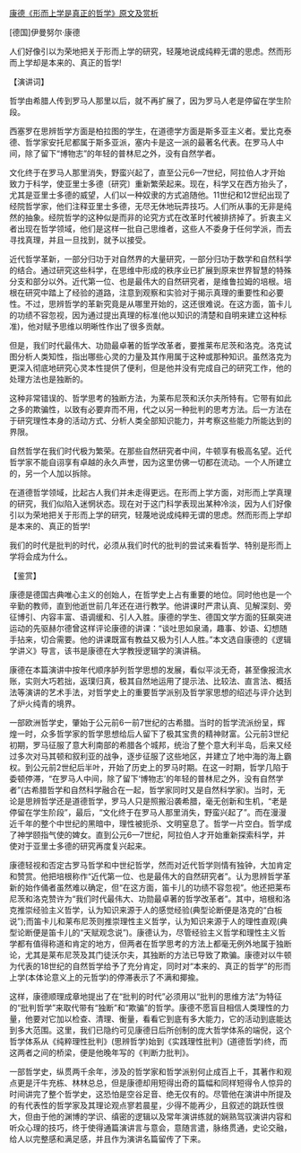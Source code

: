 [康德《形而上学是真正的哲学》原文及赏析](https://www.vrrw.net/wx/14696.html)

[德国]伊曼努尔·康德

人们好像引以为荣地把关于形而上学的研究，轻蔑地说成纯粹无谓的思虑。然而形而上学却是本来的、真正的哲学!

【演讲词】

哲学由希腊人传到罗马人那里以后，就不再扩展了，因为罗马人老是停留在学生阶段。

西塞罗在思辨哲学方面是柏拉图的学生，在道德学方面是斯多亚主义者。爱比克泰德、哲学家安托尼都属于斯多亚派，塞内卡是这一派的最著名代表。在罗马人中间，除了留下“博物志”的年轻的普林尼之外，没有自然学者。

文化终于在罗马人那里消失，野蛮兴起了，直至公元6—7世纪，阿拉伯人才开始致力于科学，使亚里士多德〔研究〕重新繁荣起来。现在，科学又在西方抬头了，尤其是亚里士多德的威望，人们以一种奴隶的方式追随他。11世纪和12世纪出现了经院哲学家，他们注释亚里士多德，无尽无休地玩弄技巧。人们所从事的无非是纯然的抽象。经院哲学的这种似是而非的论究方式在改革时代被排挤掉了。折衷主义者出现在哲学领域，他们是这样一批自己思维者，这些人不委身于任何学派，而去寻找真理，并且一旦找到，就予以接受。

近代哲学革新，一部分归功于对自然界的大量研究，一部分归功于数学和自然科学的结合。通过研究这些科学，在思维中形成的秩序业已扩展到原来世界智慧的特殊分支和部分以外。近代第一位、也是最伟大的自然研究者，是维鲁拉姆的培根。培根在研究中踏上了经验的道路，注意到观察和实验对于揭示真理的重要性和必要性。不过，思辨哲学的革新究竟是从哪里开始的，这还很难说。在这方面，笛卡儿的功绩不容忽视，因为通过提出真理的标准(他以知识的清楚和自明来建立这种标准)，他对赋予思维以明晰性作出了很多贡献。

但是，我们时代最伟大、功勋最卓著的哲学改革者，要推莱布尼茨和洛克。洛克试图分析人类知性，指出哪些心灵的力量及其作用属于这种或那种知识。虽然洛克为更深入彻底地研究心灵本性提供了便利，但是他并没有完成自己的研究工作，他的处理方法也是独断的。

这种非常错误的、哲学思考的独断方法，为莱布尼茨和沃尔夫所特有。它带有如此之多的欺骗性，以致有必要弃而不用，代之以另一种批判的思考方法。后一方法在于研究理性本身的活动方式、分析人类全部知识能力，并考察这些能力所能达到的界限。

自然哲学在我们时代极为繁荣。在那些自然研究者中间，牛顿享有极高名望。近代哲学家不能自诩享有卓越的永久声誉，因为这里仿佛一切都在流动。一个人所建立的，另一个人加以拆除。

在道德哲学领域，比起古人我们并未走得更远。在形而上学方面，对形而上学真理的研究，我们似陷入迷惘状态。现在对于这门科学表现出某种冷淡，因为人们好像引以为荣地把关于形而上学的研究，轻蔑地说成纯粹无谓的思虑。然而形而上学却是本来的、真正的哲学!

我们的时代是批判的时代，必须从我们时代的批判的尝试来看哲学、特别是形而上学将会成为什么。



【鉴赏】

康德是德国古典唯心主义的创始人，在哲学史上占有重要的地位。同时他也是一个辛勤的教师，直到他逝世前几年还在进行教学。他讲课时严肃认真、见解深刻、旁征博引、内容丰富、语调缓和、引人入胜。康德的学生、德国文学方面的狂飙突进运动的先驱赫尔德曾这样评论康德的讲课：“谈吐思如泉涌，趣事、妙语、幻想随手拈来，切合需要。他的讲课既富有教益又极为引人人胜。”本文选自康德的《逻辑学讲义》导言，该书是康德在大学教授逻辑学的演讲稿。

康德在本篇演讲中按年代顺序胪列哲学思想的发展，看似平淡无奇，甚至像报流水账，实则大巧若拙，返璞归真，极其自然地运用了提示法、比较法、直言法、概括法等演讲的艺术手法，对哲学史上的重要哲学派别及哲学家思想的绍述与评介达到了炉火纯青的境界。

一部欧洲哲学史，肇始于公元前6一前7世纪的古希腊。当时的哲学流派纷呈，辉煌一时，众多哲学家的哲学思想给后人留下了极其宝贵的精神财富。公元前3世纪初期，罗马征服了意大利南部的希腊各个城邦，统治了整个意大利半岛，后来又经过多次对马其顿和叙利亚的战争，逐步征服了这些地区，并建立了地中海的海上霸权。到公元前2世纪后半叶，开始了历史上的罗马时期。在这一时期，哲学几陷于委顿停滞，“在罗马人中间，除了留下‘博物志’的年轻的普林尼之外，没有自然学者”(古希腊哲学和自然科学融合在一起，哲学家同时又是自然科学家)。当时，无论是思辨哲学还是道德哲学，罗马人只是照搬沿袭希腊，毫无创新和生机，“老是停留在学生阶段”，最后，“文化终于在罗马人那里消失，野蛮兴起了”。而在漫漫近千年的整个中世纪的黑暗中，理性被扼杀、文明窒息了。哲学一片空白。哲学成了神学颐指气使的婢女。直到公元6—7世纪，阿拉伯人才开始重新探索科学，并使对于亚里士多德的研究再度复兴起来。

康德轻视和否定古罗马哲学和中世纪哲学，然而对近代哲学则情有独钟，大加肯定和赞赏。他把培根称作“近代第一位、也是最伟大的自然研究者”。认为思辨哲学革新的始作俑者虽然难以确定，但“在这方面，笛卡儿的功绩不容忽视”。他还把莱布尼茨和洛克赞许为“我们时代最伟大、功勋最卓著的哲学改革者”。其中，培根和洛克推崇经验主义哲学，认为知识来源于人的感觉经验(典型论断便是洛克的“白板说”);而笛卡儿和莱布尼茨则推崇理性主义哲学，认为知识来源于人的理性直观(典型论断便是笛卡儿的“天赋观念说”)。康德认为，尽管经验主义哲学和理性主义哲学都有值得称道和肯定的地方，但两者在哲学思考的方法上都毫无例外地属于独断论，尤其是莱布尼茨及其门徒沃尔夫，其独断的方法已导致了欺骗。康德对以牛顿为代表的18世纪的自然哲学给予了充分肯定，同时对“本来的、真正的哲学”的形而上学(本体论意义上的元哲学)的停滞表示了不满和揶揄。

这样，康德顺理成章地提出了在“批判的时代”必须用以“批判的思维方法”为特征的“批判哲学”来取代带有“独断”和“欺骗”的哲学。康德不愿盲目相信人类理性的力量，他要对它加以检查、清理、衡量，看看它到底有多大能力，它的活动到底能达到多大范围。这里，我们已隐约可见康德日后所创制的庞大哲学体系的端倪，这个哲学体系从《纯粹理性批判》(思辨哲学)始到《实践理性批判》(道德哲学)终，而这两者之间的桥梁，便是他晚年写的《判断力批判》。

一部哲学史，纵贯两千余年，涉及的哲学家和哲学派别何止成百上千，其著作和观点更是汗牛充栋、林林总总，但是康德却用短得出奇的篇幅和同样短得令人惊异的时间讲完了整个哲学史，这恐怕是空谷足音、绝无仅有的。尽管他在演讲中所提及的有代表性的哲学家及其理论观点寥若晨星，少得不能再少，且叙述的跳跃性很大，但由于他的渊博的学识、缜密的逻辑以及常年演讲练就的娴熟驾驭演讲内容和听众心理的技巧，终于使得通篇演讲言与意会，意随言遣，脉络贯通，史论交融，给人以完整感和满足感，并且作为演讲名篇留传了下来。

